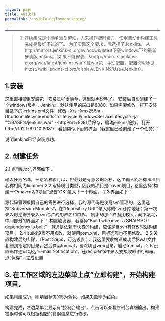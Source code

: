 ```yaml
---
layout: page
title: Ansible
permalink: /ansible-deployment-nginx/
---
```

 
-------
> 1. 持续集成是个简单重复劳动，人来操作费时费力，使用自动化构建工具完成是最好不过的了。
为了实现这个要求，我选择了Jenkins。
从http://mirrors.jenkins-ci.org/windows/latest下载windows下的最新安装版jenkins。（如果不能安装，从http://mirrors.jenkins-ci.org/war/latest/jenkins.war下载war包，手动配置，配置说明参见https://wiki.jenkins-ci.org/display/JENKINS/Use+Jenkins）。
## 1.安装
这里直接使用安装包，安装过程很简单，这里就再说明了。
安装后自动创建了一个windows服务：Jenkins，默认使用的端口是8080，如果需要修改，打开安装目录下的jenkins.xml文件，修改  <arguments>-Xrs -Xmx256m -Dhudson.lifecycle=hudson.lifecycle.WindowsServiceLifecycle -jar "%BASE%\jenkins.war" --httpPort=8081</arguments>后保存，启动jenkins服务。
打开http://192.168.0.10:8081/，看到类似下面的界面（我这里已经创建了一个任务）：

说明jenkins已经安装成功。
## 2. 创建任务
  2.1 点“新Job”,界面如下：

输入任务名称，任意名称都可以，但最好是有意义的名称，这里输入的名称和项目名称相同为hummer
  2.2 选择项目类型，因我的项目是maven项目，这里选择“构建一个maven2/3项目”点击”OK“进入下一个界面。
  2.3 界面如下：

源代码管理根据自己的需要进行选择，我的源代码是使用svn管理的，这里选择“Subversion Modules”，在"Repository URL"录入你的svn仓库地址；第一次录入时还需要录入svn仓库的用户名和口令。
刚才的那个界面比较大，向下滚动，中间部分的界面如下：
构建触发器，我选择“Build whenever a SNAPSHOT dependency is built”，意思是依赖于快照的构建，应该是当svn有修改时就构建项目。
2.4 build设置不用修改，就使用pom.xml，目标选项也不用修改。
2.5 设置构建后的步骤，（Post Steps，可选设置 ），我这里要求构建成功后把war文件复制到指定的目录，然后停运tomcat，删除项目web目录，启动tomcat。
2.6 设置邮件通知 
勾选“E-mail Notification”，在recipients中录入要接收邮件的邮箱。
点“保存”，完成设置
## 3. 在工作区域的左边菜单上点“立即构建”，开始构建项目，

如果构建成功，则项目状态的S为蓝色，如果失败则为红色。

构建完成，左边菜单会显示有“控制台输出”，点击可以查看控制台详细输出。构建错误时也可以根据相应的错误信息进行修改。


